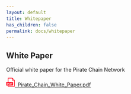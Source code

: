 ```yaml
---
layout: default
title: Whitepaper
has_children: false
permalink: docs/whitepaper
---
```


## White Paper
Official white paper for the Pirate Chain Network

<p>
    <a href="/assets/whitepaper/Pirate_Chain_White_Paper.pdf">
    <img src="/assets/icons/pdf.png" />&nbsp; 
    Pirate_Chain_White_Paper.pdf</a>
</p>

